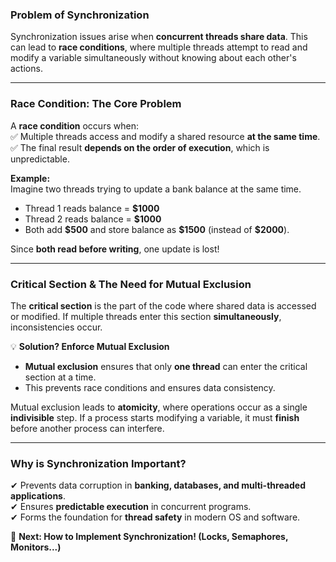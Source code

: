 ### **Problem of Synchronization**  

Synchronization issues arise when **concurrent threads share data**. This can lead to **race conditions**, where multiple threads attempt to read and modify a variable simultaneously without knowing about each other's actions.  

---

### **Race Condition: The Core Problem**  

A **race condition** occurs when:  
✅ Multiple threads access and modify a shared resource **at the same time**.  
✅ The final result **depends on the order of execution**, which is unpredictable.  

**Example:**  
Imagine two threads trying to update a bank balance at the same time.  
- Thread 1 reads balance = **$1000**  
- Thread 2 reads balance = **$1000**  
- Both add **&dollar;500** and store balance as **&dollar;1500** (instead of **$2000**).  

Since **both read before writing**, one update is lost!  

---

### **Critical Section & The Need for Mutual Exclusion**  

The **critical section** is the part of the code where shared data is accessed or modified. If multiple threads enter this section **simultaneously**, inconsistencies occur.  

💡 **Solution? Enforce Mutual Exclusion**  
- **Mutual exclusion** ensures that only **one thread** can enter the critical section at a time.  
- This prevents race conditions and ensures data consistency.  

Mutual exclusion leads to **atomicity**, where operations occur as a single **indivisible** step. If a process starts modifying a variable, it must **finish** before another process can interfere.  

---

### **Why is Synchronization Important?**  
✔ Prevents data corruption in **banking, databases, and multi-threaded applications**.  
✔ Ensures **predictable execution** in concurrent programs.  
✔ Forms the foundation for **thread safety** in modern OS and software.  

🚀 **Next: How to Implement Synchronization! (Locks, Semaphores, Monitors...)**
